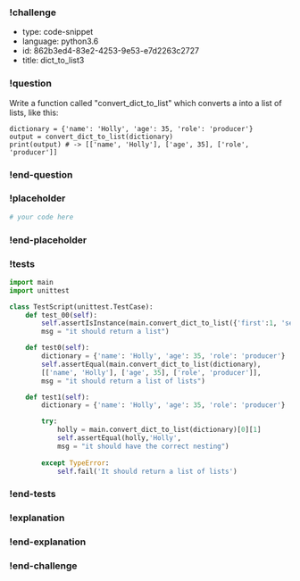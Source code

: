 ### !challenge

* type: code-snippet
* language: python3.6
* id: 862b3ed4-83e2-4253-9e53-e7d2263c2727
* title: dict_to_list3

### !question

Write a function called "convert_dict_to_list" which converts a into a list of lists, like this:

```
dictionary = {'name': 'Holly', 'age': 35, 'role': 'producer'}
output = convert_dict_to_list(dictionary)
print(output) # -> [['name', 'Holly'], ['age', 35], ['role', 'producer']]

```

### !end-question

### !placeholder

```python
# your code here

```

### !end-placeholder

### !tests

```python
import main
import unittest

class TestScript(unittest.TestCase):
    def test_00(self):
        self.assertIsInstance(main.convert_dict_to_list({'first':1, 'second':2}), list,
        msg = "it should return a list")

    def test0(self):
        dictionary = {'name': 'Holly', 'age': 35, 'role': 'producer'}
        self.assertEqual(main.convert_dict_to_list(dictionary),
        [['name', 'Holly'], ['age', 35], ['role', 'producer']],
        msg = "it should return a list of lists")

    def test1(self):
        dictionary = {'name': 'Holly', 'age': 35, 'role': 'producer'}  

        try:
            holly = main.convert_dict_to_list(dictionary)[0][1]
            self.assertEqual(holly,'Holly',
            msg = "it should have the correct nesting")
            
        except TypeError:
            self.fail('It should return a list of lists')

```

### !end-tests

### !explanation

### !end-explanation

### !end-challenge
